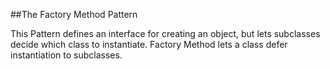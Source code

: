 ##The Factory Method Pattern

This Pattern defines an interface
for creating an object, but lets subclasses decide which
class to instantiate. Factory Method lets a class defer
instantiation to subclasses.